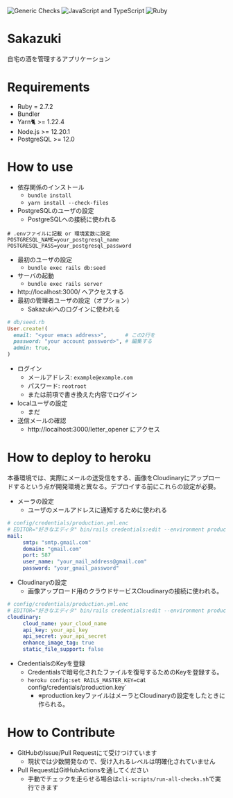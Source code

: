 ![Generic Checks](https://github.com/momocus/sakazuki/workflows/Generic%20Checks/badge.svg)
![JavaScript and TypeScript](https://github.com/momocus/sakazuki/workflows/JavaScript%20and%20TypeScript/badge.svg)
![Ruby](https://github.com/momocus/sakazuki/workflows/Ruby/badge.svg)

# Sakazuki

自宅の酒を管理するアプリケーション

# Requirements

- Ruby = 2.7.2
- Bundler
- Yarn🐈 >= 1.22.4
- Node.js >= 12.20.1
- PostgreSQL >= 12.0

# How to use

- 依存関係のインストール
    - `bundle install`
    - `yarn install --check-files`
- PostgreSQLのユーザの設定
    - PostgreSQLへの接続に使われる
```shell
# .envファイルに記載 or 環境変数に設定
POSTGRESQL_NAME=your_postgresql_name
POSTGRESQL_PASS=your_postgresql_password
```
- 最初のユーザの設定
    - `bundle exec rails db:seed`
- サーバの起動
    - `bundle exec rails server`
- http://localhost:3000/ へアクセスする
- 最初の管理者ユーザの設定（オプション）
    - Sakazukiへのログインに使われる
```ruby
# db/seed.rb
User.create!(
  email: "<your emacs address>",      # この2行を
  password: "your account password>", # 編集する
  admin: true,
)
```
- ログイン
    - メールアドレス: `example@example.com`
    - パスワード: `rootroot`
    - または前項で書き換えた内容でログイン
- localユーザの設定
    - まだ
- 送信メールの確認
    - http://localhost:3000/letter_opener にアクセス

# How to deploy to heroku

本番環境では、実際にメールの送受信をする、画像をCloudinaryにアップロードするという点が開発環境と異なる。デプロイする前にこれらの設定が必要。

- メーラの設定
    - ユーザのメールアドレスに通知するために使われる
```yaml
# config/credentials/production.yml.enc
# EDITOR="好きなエディタ" bin/rails credentials:edit --environment production にて開く
mail:
     smtp: "smtp.gmail.com"
     domain: "gmail.com"
     port: 587
     user_name: "your_mail_address@gmail.com"
     password: "your_gmail_password"
```
- Cloudinaryの設定
  - 画像アップロード用のクラウドサービスCloudinaryの接続に使われる。
```yaml
# config/credentials/production.yml.enc
# EDITOR="好きなエディタ" bin/rails credentials:edit --environment production にて開く
cloudinary:
     cloud_name: your_cloud_name
     api_key: your_api_key
     api_secret: your_api_secret
     enhance_image_tag: true
     static_file_support: false
```
- CredentialsのKeyを登録
  - Credentialsで暗号化されたファイルを復号するためのKeyを登録する。
  - `heroku config:set RAILS_MASTER_KEY=`cat config/credentials/production.key`
    - ※production.keyファイルはメーラとCloudinaryの設定をしたときに作られる。

# How to Contribute

- GitHubのIssue/Pull Requestにて受けつけています
    - 現状では少数開発なので、受け入れるレベルは明確化されていません
- Pull RequestはGitHubActionsを通してください
    - 手動でチェックを走らせる場合は`cli-scripts/run-all-checks.sh`で実行できます
